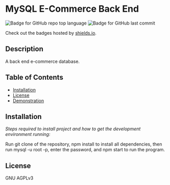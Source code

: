 # MySQL E-Commerce Back End

  ![Badge for GitHub repo top language](https://img.shields.io/github/languages/top/jagatston/Employee-Tracker?style=flat&logo=appveyor) ![Badge for GitHub last commit](https://img.shields.io/github/last-commit/jagatston/Employee-Tracker?style=flat&logo=appveyor)
  
  Check out the badges hosted by [shields.io](https://shields.io/).
  
  
  ## Description 
  
  A back end e-commerce database.
  
 
  ## Table of Contents

  * [Installation](#installation)
  * [License](#license)
  * [Demonstration](#demonstration)
  
  ## Installation
  
  *Steps required to install project and how to get the development environment running:*
  
  Run git clone of the repository, npm install to install all dependencies, then run mysql -u root -p, enter the password, and npm start to run the program.
  
  ## License
  
  GNU AGPLv3
